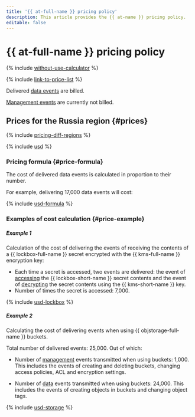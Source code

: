 ```yaml
---
title: '{{ at-full-name }} pricing policy'
description: This article provides the {{ at-name }} pricing policy.
editable: false
---
```


# {{ at-full-name }} pricing policy

{% include [without-use-calculator](../_includes/pricing/without-use-calculator.md) %}

{% include [link-to-price-list](../_includes/pricing/link-to-price-list.md) %}

Delivered [data events](./concepts/events-data-plane.md) are billed.

[Management events](./concepts/events.md) are currently not billed.


## Prices for the Russia region {#prices}

{% include [pricing-diff-regions](../_includes/pricing-diff-regions.md) %}



{% include [usd](../_pricing/audit-trails/usd.md) %}




### Pricing formula {#price-formula}

The cost of delivered data events is calculated in proportion to their number.

For example, delivering 17,000 data events will cost:






{% include [usd-formula](../_pricing_examples/audit-trails/usd-formula.md) %}


### Examples of cost calculation {#price-example}

##### Example 1

  Calculation of the cost of delivering the events of receiving the contents of a {{ lockbox-full-name }} secret encrypted with the {{ kms-full-name }} encryption key:
  * Each time a secret is accessed, two events are delivered: the event of [accessing](./concepts/events-data-plane.md#lockbox) the {{ lockbox-short-name }} secret contents and the event of [decrypting](./concepts/events-data-plane.md#kms) the secret contents using the {{ kms-short-name }} key.
  * Number of times the secret is accessed: 7,000.






  {% include [usd-lockbox](../_pricing_examples/audit-trails/usd-lockbox.md) %}


##### Example 2

  Calculating the cost of delivering events when using {{ objstorage-full-name }} buckets.

  Total number of delivered events: 25,000. Out of which:
  * Number of [management](./concepts/events.md#objstorage) events transmitted when using buckets: 1,000.
      This includes the events of creating and deleting buckets, changing access policies, ACL and encryption settings.

  * Number of [data](./concepts/events-data-plane.md#objstorage) events transmitted when using buckets: 24,000.
      This includes the events of creating objects in buckets and changing object tags.






  {% include [usd-storage](../_pricing_examples/audit-trails/usd-storage.md) %}
